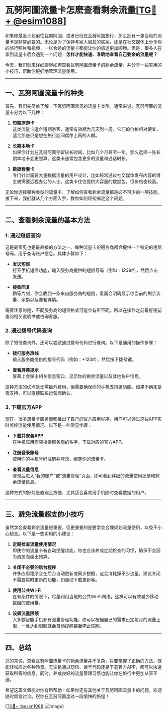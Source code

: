 # 瓦努阿圖流量卡怎麽查看剩余流量[[TG💪+ @esim1088](https://t.me/s/esim1088)]

如果你最近计划前往瓦努阿圖，或者已经在瓦努阿圖旅行，那么拥有一张当地的流量卡是非常必要的。无论是为了保持与家人朋友的联系，还是在社交媒体上分享你的旅行照片和视频，一张合适的流量卡都能让你的旅途更加顺畅。但是，很多人在拿到流量卡后会遇到一个问题：**怎样才能快速、准确地查看自己剩余的流量呢？**

今天，我们就来详细聊聊如何查看瓦努阿圖流量卡的剩余流量，并分享一些实用的小技巧，帮助你更好地管理流量使用。

---

## 一、瓦努阿圖流量卡的种类

首先，我们先简单了解一下瓦努阿圖常见的流量卡类型。通常来说，瓦努阿圖的流量卡分为以下几种：

1. **短期旅游卡**  
   这类流量卡适合短期游客，通常有效期为几天到一周。它们的价格相对便宜，适合那些只是想在旅行期间偶尔上网的人群。

2. **长期本地卡**  
   如果你计划在瓦努阿圖停留较长时间，比如几个月甚至一年，那么选择一张长期本地卡会更划算。这类卡通常包含更多的流量和通话时长。

3. **数据套餐卡**  
   专门针对需要大量数据流量的用户设计，比如经常通过社交媒体发布内容的博主或需要远程办公的人士。这类卡往往提供大容量的数据包，但价格也较高。

无论你选择哪种类型的流量卡，了解如何查看剩余流量都是必不可少的一项技能。接下来，我们就从几个方面入手，教你如何轻松搞定这个问题。

---

## 二、查看剩余流量的基本方法

### 1. **通过短信查询**
这是最常见也是最直接的方法之一。每种流量卡的服务商都会提供一个特定的短信号码，用于查询账户信息。具体步骤如下：

- **发送短信**  
  打开手机短信功能，输入服务商提供的短信号码（例如：*123*9#），然后点击发送。
  
- **接收回复**  
  稍等片刻，你会收到一条来自服务商的短信，里面会明确显示你当前的剩余流量、余额以及套餐详情。

需要注意的是，不同服务商的短信格式可能会有所不同，所以在操作之前最好提前查阅相关说明书或咨询客服。

### 2. **通过拨号代码查询**
除了短信查询外，还可以尝试通过拨号代码进行查询。以下是通用的操作步骤：

- **拨打服务热线**  
  输入服务商提供的拨号代码（例如：*123#），然后按下拨号键。

- **查看屏幕提示**  
  屏幕上会弹出相关信息窗口，显示你的剩余流量以及其他账户信息。

这种方法的优点是无需额外费用，但需要确保你的手机支持该功能。如果不确定是否支持，可以直接联系运营商确认。

### 3. **下载官方APP**
现在，很多流量卡服务商都推出了自己的官方应用程序，用户可以通过这些APP实时监控流量使用情况。以下是一些常见步骤：

- **下载并安装APP**  
  在手机应用商店搜索服务商的名字，下载对应的官方APP。

- **注册登录账号**  
  使用你的手机号码注册并登录，绑定你的流量卡。

- **查看流量信息**  
  登录后进入“我的账户”或“流量管理”页面，即可看到详细的流量使用记录和剩余流量信息。

这种方式的好处是直观且方便，尤其适合喜欢用手机随时查看数据的用户。

---

## 三、避免流量超支的小技巧

虽然学会查看剩余流量很重要，但更重要的是要学会合理规划流量使用，以免不小心超支。以下是一些实用的小建议：

1. **定期检查流量使用情况**  
   即使你的流量卡有自动提醒功能，你也应该养成定期检查的习惯，确保不会因为疏忽而超出预算。

2. **关闭不必要的后台程序**  
   许多应用程序会在后台自动更新或同步数据，这会消耗掉不少流量。建议关闭不需要实时更新的功能，如自动下载更新等。

3. **使用公共Wi-Fi**  
   在有条件的情况下，尽量利用当地的公共Wi-Fi网络，这样可以有效减少移动数据的使用量。

4. **设置流量限额**  
   大多数智能手机都有流量管理功能，你可以根据自己的需求设定每月的流量上限，一旦达到限额就会自动提醒甚至停止联网。

---

## 四、总结

总的来说，查看瓦努阿圖流量卡的剩余流量并不复杂，只要掌握了正确的方法，就能轻松应对各种场景。无论是通过短信、拨号代码还是下载官方APP，都可以快速获取所需的信息。同时，养成良好的流量管理习惯也能让你在旅行中更加从容不迫。

希望这篇文章能对你有所帮助！如果你还有其他关于瓦努阿圖流量卡的问题，欢迎随时留言讨论。祝你在瓦努阿圖度过一段愉快的旅程！

[[TG💪+ @esim1088](https://t.me/s/esim1088) ![Image](https://i.postimg.cc/4NQfJmqS/Snipaste-2025-05-13-00-14-12.png)]